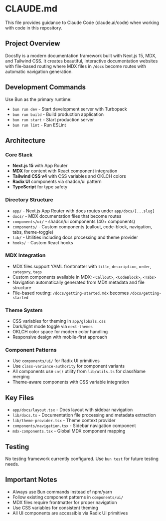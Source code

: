 # CLAUDE.md

This file provides guidance to Claude Code (claude.ai/code) when working with code in this repository.

## Project Overview

Docsfly is a modern documentation framework built with Next.js 15, MDX, and Tailwind CSS. It creates beautiful, interactive documentation websites with file-based routing where MDX files in `/docs` become routes with automatic navigation generation.

## Development Commands

Use Bun as the primary runtime:

- `bun run dev` - Start development server with Turbopack
- `bun run build` - Build production application  
- `bun run start` - Start production server
- `bun run lint` - Run ESLint

## Architecture

### Core Stack
- **Next.js 15** with App Router
- **MDX** for content with React component integration
- **Tailwind CSS v4** with CSS variables and OKLCH colors
- **Radix UI** components via shadcn/ui pattern
- **TypeScript** for type safety

### Directory Structure
- `app/` - Next.js App Router with docs routes under `app/docs/[...slug]`
- `docs/` - MDX documentation files that become routes
- `components/ui/` - shadcn/ui components (40+ components)
- `components/` - Custom components (callout, code-block, navigation, tabs, theme-toggle)
- `lib/` - Utilities including docs processing and theme provider
- `hooks/` - Custom React hooks

### MDX Integration
- MDX files support YAML frontmatter with `title`, `description`, `order`, `category`, `tags`
- Custom components available in MDX: `<Callout>`, `<CodeBlock>`, `<Tabs>`
- Navigation automatically generated from MDX metadata and file structure
- File-based routing: `/docs/getting-started.mdx` becomes `/docs/getting-started`

### Theme System
- CSS variables for theming in `app/globals.css`
- Dark/light mode toggle via `next-themes`
- OKLCH color space for modern color handling
- Responsive design with mobile-first approach

### Component Patterns
- Use `components/ui/` for Radix UI primitives
- Use `class-variance-authority` for component variants
- All components use `cn()` utility from `lib/utils.ts` for className merging
- Theme-aware components with CSS variable integration

## Key Files

- `app/docs/layout.tsx` - Docs layout with sidebar navigation
- `lib/docs.ts` - Documentation file processing and metadata extraction
- `lib/theme-provider.tsx` - Theme context provider
- `components/navigation.tsx` - Sidebar navigation component
- `mdx-components.tsx` - Global MDX component mapping

## Testing

No testing framework currently configured. Use `bun test` for future testing needs.

## Important Notes

- Always use Bun commands instead of npm/yarn
- Follow existing component patterns in `components/ui/`
- MDX files require frontmatter for proper navigation
- Use CSS variables for consistent theming
- All UI components are accessible via Radix UI primitives